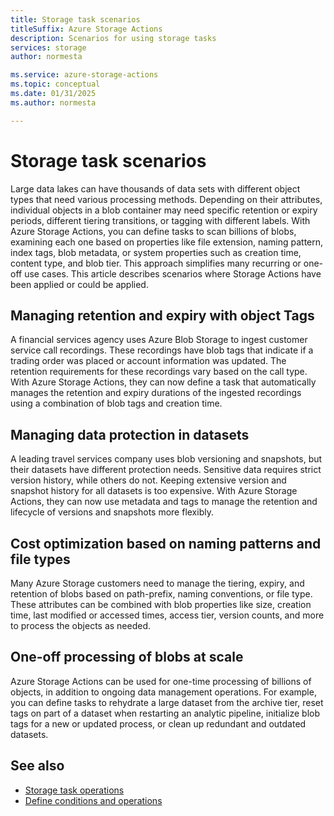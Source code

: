 ```yaml
---
title: Storage task scenarios
titleSuffix: Azure Storage Actions
description: Scenarios for using storage tasks
services: storage
author: normesta

ms.service: azure-storage-actions
ms.topic: conceptual
ms.date: 01/31/2025
ms.author: normesta

---
```


# Storage task scenarios

Large data lakes can have thousands of data sets with different object types that need various processing methods. Depending on their attributes, individual objects in a blob container may need specific retention or expiry periods, different tiering transitions, or tagging with different labels. With Azure Storage Actions, you can define tasks to scan billions of blobs, examining each one based on properties like file extension, naming pattern, index tags, blob metadata, or system properties such as creation time, content type, and blob tier. This approach simplifies many recurring or one-off use cases. This article describes scenarios where Storage Actions have been applied or could be applied.

## Managing retention and expiry with object Tags

A financial services agency uses Azure Blob Storage to ingest customer service call recordings. These recordings have blob tags that indicate if a trading order was placed or account information was updated. The retention requirements for these recordings vary based on the call type. With Azure Storage Actions, they can now define a task that automatically manages the retention and expiry durations of the ingested recordings using a combination of blob tags and creation time.

## Managing data protection in datasets 

A leading travel services company uses blob versioning and snapshots, but their datasets have different protection needs. Sensitive data requires strict version history, while others do not. Keeping extensive version and snapshot history for all datasets is too expensive. With Azure Storage Actions, they can now use metadata and tags to manage the retention and lifecycle of versions and snapshots more flexibly.

## Cost optimization based on naming patterns and file types

Many Azure Storage customers need to manage the tiering, expiry, and retention of blobs based on path-prefix, naming conventions, or file type. These attributes can be combined with blob properties like size, creation time, last modified or accessed times, access tier, version counts, and more to process the objects as needed.

## One-off processing of blobs at scale

Azure Storage Actions can be used for one-time processing of billions of objects, in addition to ongoing data management operations. For example, you can define tasks to rehydrate a large dataset from the archive tier, reset tags on part of a dataset when restarting an analytic pipeline, initialize blob tags for a new or updated process, or clean up redundant and outdated datasets.

## See also

- [Storage task operations](storage-task-operations.md)
- [Define conditions and operations](storage-task-conditions-operations-edit.md)